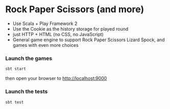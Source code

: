 Rock Paper Scissors (and more)
=================================

* Use Scala + Play Framework 2
* Use the Cookie as the history storage for played round
* just HTTP + HTML (no CSS, no JavaScript)
* General game engine to support Rock Paper Scissors Lizard Spock, and games with even more choices

### Launch the games
`sbt start`

then open your browser to [http://localhost:9000](http://localhost:9000)

### Launch the tests

`sbt test`
